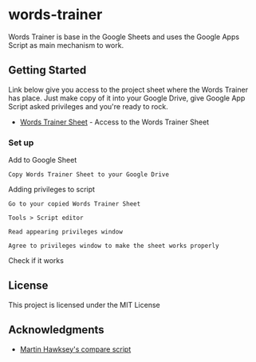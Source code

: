 # words-trainer
Words Trainer is base in the Google Sheets and uses the Google Apps Script as main mechanism to work.

## Getting Started
Link below give you access to the project sheet where the Words Trainer has place. Just make copy of it into your Google Drive, give Google App Script asked privileges and you're ready to rock.

* [Words Trainer Sheet](https://docs.google.com/spreadsheets/d/1aez7ffpKgSNy6UGm7lhpJQVQAjvfTKHhsDd-0Uv5MYU/edit?usp=sharing) - Access to the Words Trainer Sheet

### Set up

Add to Google Sheet

```
Copy Words Trainer Sheet to your Google Drive
```

Adding privileges to script
```
Go to your copied Words Trainer Sheet
```
```
Tools > Script editor
```
```
Read appearing privileges window
```
```
Agree to privileges window to make the sheet works properly
```

Check if it works

## License

This project is licensed under the MIT License

## Acknowledgments

* [Martin Hawksey's compare script](https://mashe.hawksey.info/2013/07/google-spreadsheet-how-to-compare-two-strings-and-highlight-the-differences/)
